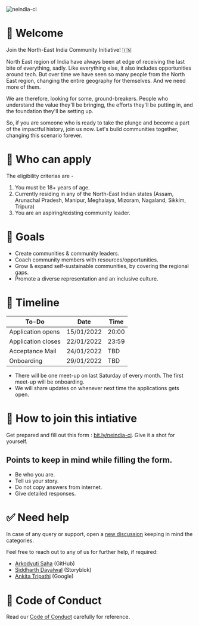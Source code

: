 ![neindia-ci](https://user-images.githubusercontent.com/41017419/149617184-97b8e7b2-8dc6-4cbf-a448-d3fa9f0f15b3.png)

# 💖 Welcome

Join the North-East India Community Initiative! 🇮🇳

North East region of India have always been at edge of receiving the last bite of everything, sadly. Like everything else, it also includes opportunities around tech. But over time we have seen so many people from the North East region, changing the entire geography for themselves. And we need more of them. 

We are therefore, looking for some, ground-breakers. People who understand the value they'll be bringing, the efforts they'll be putting in, and the foundation they'll be setting up.

So, if you are someone who is ready to take the plunge and become a part of the impactful history, join us now. Let's build communities together, changing this scenario forever.

# 📝 Who can apply 

The eligibility criterias are -

1. You must be 18+ years of age.
2. Currently residing in any of the North-East Indian states (Assam, Arunachal Pradesh, Manipur, Meghalaya, Mizoram, Nagaland, Sikkim, Tripura)
3. You are an aspiring/existing community leader.

# 🎯 Goals

- Create communities & community leaders.
- Coach community members with resources/opportunities.
- Grow & expand self-sustainable communities, by covering the regional gaps.
- Promote a diverse representation and an inclusive culture.

# 📆 Timeline 

| To-Do  | Date | Time |
| ------------- | ------------- | ------------- |
| Application opens | 15/01/2022 | 20:00 |
| Application closes | 22/01/2022 | 23:59 |
| Acceptance Mail | 24/01/2022 | TBD |
| Onboarding | 29/01/2022 | TBD |

- There will be one meet-up on last Saturday of every month. The first meet-up will be onboarding.
- We will share updates on whenever next time the applications gets open.

# 🤔 How to join this intiative

Get prepared and fill out this form : [bit.ly/neindia-ci](https://bit.ly/neindia-ci). Give it a shot for yourself.

## Points to keep in mind while filling the form.
- Be who you are.
- Tell us your story.
- Do not copy answers from internet.
- Give detailed responses.

# ✅ Need help

In case of any query or support, open a [new discussion](https://github.com/North-East-India-Community/welcome/discussions) keeping in mind the categories.

Feel free to reach out to any of us for further help, if required:
- [Arkodyuti Saha](https://twitter.com/arkodyutisaha) (GitHub)
- [Siddharth Dayalwal](https://twitter.com/siddharth_hacks) (Storyblok)
- [Ankita Tripathi](https://twitter.com/ankitatr_) (Google)

# 🔖 Code of Conduct

Read our [Code of Conduct](code-of-conduct.md) carefully for reference. 
